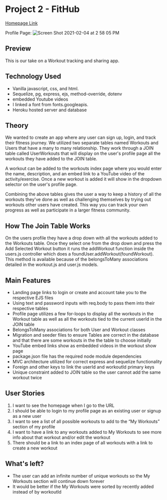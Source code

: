 # Project 2 - FitHub

[Homepage Link](https://fit-hub-app.herokuapp.com/)

Profile Page:
![Screen Shot 2021-02-04 at 2 58 05 PM](https://media.git.generalassemb.ly/user/33322/files/82a9fb80-66f9-11eb-9a09-d706bad7dfd0)

## Preview

This is our take on a Workout tracking and sharing app.

## Technology Used

- Vanilla javascript, css, and html.
- Sequelize, pg, express, ejs, method-override, dotenv
- embedded Youtube videos
- I linked a font from fonts.googleapis.
- Heroku hosted server and database

## Theory

We wanted to create an app where any user can sign up, login, and track their fitness journey. We utilized two separate tables named Workouts and Users that have a many to many relationship. They work through a JOIN table called UserWorkouts that will display on the user's profile page all the workouts they have added to the JOIN table.

A workout can be added to the workouts index page where you would enter the name, description, and an embed link to a YouTube video of the activity/exercise. Once a new workout is added it will show in the dropdown selector on the user's profile page.

Combining the above tables gives the user a way to keep a history of all the workouts they've done as well as challenging themselves by trying out workouts other users have created. This way you can track your own progress as well as participate in a larger fitness community.
   
## How The Join Table Works

On the users profile they have a drop down with all the workouts added to the Workouts table. Once they select one from the drop down and press the Add Selected Workout button it runs the addWorkout function inside the users.js controller which does a foundUser.addWorkout(foundWorkout). This method is available because of the belongsToMany associations detailed in the workout.js and user.js models.
   
## Main Features

- Landing page links to login or create and account take you to the respective EJS files
- Using text and password inputs with req.body to pass them into their respective tables
- Profile page utilizes a few for-loops to display all the workouts in the Workout table as well as all the workouts tied to the current userId in the JOIN table
- BelongsToMany associations for both User and Workout classes
- Migration and seeder files to ensure Tables are correct in the database and that there are some workouts in the the table to choose initially
- YouTube embed links show as embedded videos in the workout show page
- package.json file has the required node module dependencies
- MVC architecture utilized for correct express and sequelize functionality
- Foreign and other keys to link the userId and workoutId primary keys
- Unique constraint added to JOIN table so the user cannot add the same workout twice

## User Stories

1. I want to see the homepage when I go to the URL
2. I should be able to login to my profile page as an existing user or signup as a new user
3. I want to see a list of all possible workouts to add to the “My Workouts” section of my profile
4. I want to have a link to any workouts added to My Workouts to see more info about that workout and/or edit the workout
5. There should be a link to an index page of all workouts with a link to create a new workout


## What's left?

- The user can add an infinite number of unique workouts so the My Workouts section will continue down forever
- It would be better if the My Workouts were sorted by recently added instead of by workoutId